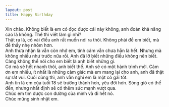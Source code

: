 ```yaml
---
layout: post
title: Happy Birthday
---
```


Xin chào. Không biết là em có đọc được cái này không, anh đoán khả năng cao là không. Thế thì viết làm gì nhỉ?  
Thật ra là, có vài điều anh rất muốn nói ra thôi. Không phải để em biết, mà để thấy nhẹ nhõm hơn.  
Anh thừa nhận là vẫn còn nhớ em, tình cảm vẫn chưa hẳn là hết. Nhưng mà không nhiều như trước nữa rồi. Anh đã lỡ biết những điều không nên biết. Càng không thể nói cho em biết là anh biết những gì.  
Cơ mà sẽ hết nhanh thôi, anh biết thế. Anh sẽ có một hành trình mới. Cảm ơn em nhiều, ít nhất là những cảm giác mà em mang lại cho anh, anh đã thật sự rất vui. Cuối cùng thì, anh vẫn nghĩ em là một cô gái tốt.  
Anh tin là em của tuổi 18 sẽ trường thành hơn, yêu đời hơn. Sóng gió có thể đến, nhưng nhất định sẽ có thêm sức mạnh vượt qua.  
Chúc em tìm được con đường của mình và đi hết nó.  
Chúc mừng sinh nhật em.
